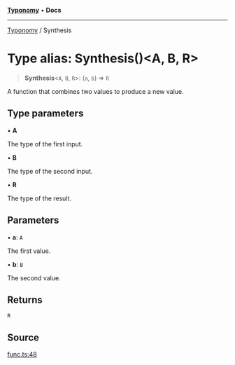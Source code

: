 [**Typonomy**](../README.md) • **Docs**

***

[Typonomy](../globals.md) / Synthesis

# Type alias: Synthesis()\<A, B, R\>

> **Synthesis**\<`A`, `B`, `R`\>: (`a`, `b`) => `R`

A function that combines two values to produce a new value.

## Type parameters

• **A**

The type of the first input.

• **B**

The type of the second input.

• **R**

The type of the result.

## Parameters

• **a**: `A`

The first value.

• **b**: `B`

The second value.

## Returns

`R`

## Source

[func.ts:48](https://github.com/softcraft-development/typonomy/blob/09474e7d86c7eb31d4c29237c93a572fbae7f0d9/src/func.ts#L48)
